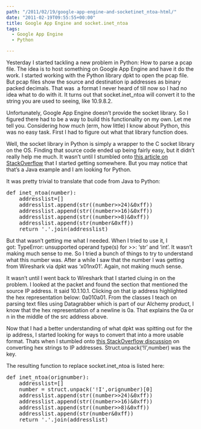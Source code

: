```yaml
---
path: "/2011/02/19/google-app-engine-and-socketinet_ntoa-html/" 
date: "2011-02-19T09:55:55+00:00" 
title: Google App Engine and socket.inet_ntoa
tags:
  - Google App Engine
  - Python

---
```


  <p>
    Yesterday I started tackling a new problem in Python: How to parse a pcap file. The idea is to host something on Google App Engine and have it do the work. I started working with the Python library dpkt to open the pcap file. But pcap files show the source and destination ip addresses as binary packed decimals. That was  a format I never heard of till now so I had no idea what to do with it. It turns out that socket.inet_ntoa will convert it to the string you are used to seeing, like 10.9.8.2.
  </p>
  
  <p>
    Unfortunately, Google App Engine doesn&#8217;t provide the socket library. So I figured there had to be a way to build this functionality on my own. Let me tell you. Considering how much (erm, how little) I know about Python, this was no easy task. First I had to figure out what that library function does.
  </p>
  
  <p>
    Well, the socket library in Python is simply a wrapper to the C socket library on the OS. Finding that source code ended up being fairly easy, but it didn&#8217;t really help me much. It wasn&#8217;t until I stumbled onto <a href="http://stackoverflow.com/questions/2241229/going-from-127-0-0-1-to-2130706433-and-back-again">this article on StackOverflow</a> that I started getting somewhere. But you may notice that that&#8217;s a Java example and I am looking for Python.
  </p>
  
  <p>
    It was pretty trivial to translate that code from Java to Python:
  </p>
  
  <pre>def inet_ntoa(number):
    addresslist=[]
    addresslist.append(str((number&gt;&gt;24)&0xff))
    addresslist.append(str((number&gt;&gt;16)&0xff))
    addresslist.append(str((number&gt;&gt;8)&0xff))
    addresslist.append(str(number&0xff))
    return '.'.join(addresslist)
</pre>
  
  <p>
    But that wasn&#8217;t getting me what I needed. When I tried to use it, I got: TypeError: unsupported operand type(s) for >>: &#8216;str&#8217; and &#8216;int&#8217;. It wasn&#8217;t making much sense to me. So I tried a bunch of things to try to understand what this number was. After a while I saw that the number I was getting from Wireshark via dpkt was &#8216;x01nx01&#8217;. Again, not making much sense.
  </p>
  
  <p>
    It wasn&#8217;t until I went back to Wireshark that I started cluing in on the problem. I looked at the packet and found the section that mentioned the source IP address. It said 10.1.10.1. Clicking on that ip address highlighted the hex representation below: 0a010a01. From the classes I teach on parsing text files using Datagrabber which is part of our Alchemy product, I know that the hex representation of a newline is 0a. That explains the 0a or n in the middle of the src address above.
  </p>
  
  <p>
    Now that I had a better understanding of what dpkt was spitting out for the ip address, I started looking for ways to convert that into a more usable format. Thats when I stumbled onto <a href="http://stackoverflow.com/questions/2197974/convert-little-endian-hex-string-to-ip-address-in-python">this StackOverflow discussion</a> on converting hex strings to IP addresses. Struct.unpack(&#8216;!I&#8217;,number) was the key.
  </p>
  
  <p>
    The resulting function to replace socket.inet_ntoa is listed here:
  </p>
  
  <pre>def inet_ntoa(orignumber):
    addresslist=[]
    number = struct.unpack('!I',orignumber)[0]
    addresslist.append(str((number&gt;&gt;24)&0xff))
    addresslist.append(str((number&gt;&gt;16)&0xff))
    addresslist.append(str((number&gt;&gt;8)&0xff))
    addresslist.append(str(number&0xff))
    return '.'.join(addresslist)</pre>
</div>